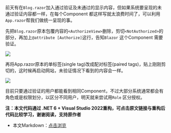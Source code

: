 前天有在`Blog.razor`加入通过验证及未通过的显示内容，但如果系统要呈现的未通过验证内容都一样，在每个Component 都这样写就太浪费时间了，可以利用`App.razor`帮我们做统一呈现的事。

先把`Blog.razor`原本包覆内容的`<AuthorizeView>`删除，剪切`<NotAuthorized>`的部分，再加上`@attribute [Authorize]`这行，告知`Blazor` 这个Component 需要验证。

![](https://img1.dotnet9.com/2021/12/3601.png)

再将App.razor原本的单标签(single tag)改成配对标签(paired tags)，贴上刚刚剪切的<NotAuthorized>，这时候再启动网站，未验证情况下看到的内容会一样。

![](https://img1.dotnet9.com/2021/12/3602.png)

目前只要通过验证的用户都能看到相同Component，不过大部分系统通常都会有角色或是权限划分，以区分不同用户，明天就来尝试用`Role` 区分授权。

**注：本文代码通过 .NET 6 + Visual Studio 2022重构，可点击原文链接与重构后代码比较学习，谢谢阅读，支持原作者**

- 本文Markdown：[点击浏览](https://github.com/dotnet9/Assets.Dotnet9/blob/main/2021/12/2021-12-23_03.md)